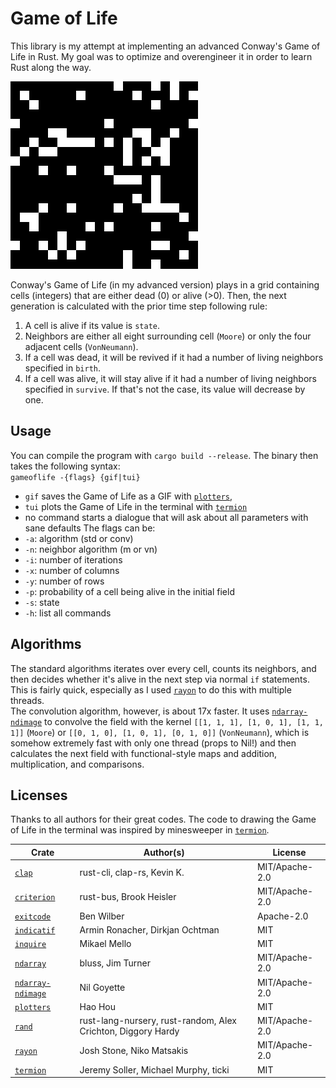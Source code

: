 # Game of Life
This library is my attempt at implementing an advanced Conway's Game of Life in Rust. My goal was to optimize and overengineer it in order to learn Rust along the way.

![Game of Life demo](demo.gif)

Conway's Game of Life (in my advanced version) plays in a grid containing cells (integers) that are either dead (0) or alive (>0). Then, the next generation is calculated with the prior time step following rule:
1. A cell is alive if its value is `state`.
2. Neighbors are either all eight surrounding cell (`Moore`) or only the four adjacent cells (`VonNeumann`).
3. If a cell was dead, it will be revived if it had a number of living neighbors specified in `birth`.
4. If a cell was alive, it will stay alive if it had a number of living neighbors specified in `survive`. If that's not the case, its value will decrease by one.

## Usage
You can compile the program with `cargo build --release`. The binary then takes the following syntax:  
```gameoflife -{flags} {gif|tui}```  
- `gif` saves the Game of Life as a GIF with [`plotters`](https://docs.rs/plotters/latest/plotters/),  
- `tui` plots the Game of Life in the terminal with [`termion`](https://crates.io/crates/termion)  
- no command starts a dialogue that will ask about all parameters with sane defaults
The flags can be:
- `-a`: algorithm (std or conv)
- `-n`: neighbor algorithm (m or vn)
- `-i`: number of iterations
- `-x`: number of columns
- `-y`: number of rows
- `-p`: probability of a cell being alive in the initial field
- `-s`: state
- `-h`: list all commands  

## Algorithms
The standard algorithms iterates over every cell, counts its neighbors, and then decides whether it's alive in the next step via normal `if` statements. This is fairly quick, especially as I used [`rayon`](https://crates.io/crates/rayon) to do this with multiple threads.  
The convolution algorithm, however, is about 17x faster. It uses [`ndarray-ndimage`](https://crates.io/crates/ndarray-ndimage) to convolve the field with the kernel `[[1, 1, 1], [1, 0, 1], [1, 1, 1]]` (`Moore`) or `[[0, 1, 0], [1, 0, 1], [0, 1, 0]]` (`VonNeumann`), which is somehow extremely fast with only one thread (props to Nil!) and then calculates the next field with functional-style maps and addition, multiplication, and comparisons.

## Licenses
Thanks to all authors for their great codes. The code to drawing the Game of Life in the terminal was inspired by minesweeper in [`termion`](https://crates.io/crates/termion).

| Crate                                                         | Author(s)                                                    | License        |
| ------------------------------------------------------------- | ------------------------------------------------------------ | -------------- |
| [`clap`](https://crates.io/crates/clap)                       | rust-cli, clap-rs, Kevin K.                                  | MIT/Apache-2.0 |
| [`criterion`](https://crates.io/crates/criterion)             | rust-bus, Brook Heisler                                      | MIT/Apache-2.0 |
| [`exitcode`](https://crates.io/crates/exitcode)               | Ben Wilber                                                   | Apache-2.0     |
| [`indicatif`](https://crates.io/crates/indicatif)             | Armin Ronacher, Dirkjan Ochtman                              | MIT            |
| [`inquire`](https://crates.io/crates/inquire)                 | Mikael Mello                                                 | MIT            |
| [`ndarray`](https://crates.io/crates/ndarray)                 | bluss, Jim Turner                                            | MIT/Apache-2.0 |
| [`ndarray-ndimage`](https://crates.io/crates/ndarray-ndimage) | Nil Goyette                                                  | MIT/Apache-2.0 |
| [`plotters`](https://crates.io/crates/plotters)               | Hao Hou                                                      | MIT            |
| [`rand`](https://crates.io/crates/rand)                       | rust-lang-nursery, rust-random, Alex Crichton, Diggory Hardy | MIT/Apache-2.0 |
| [`rayon`](https://crates.io/crates/rayon)                     | Josh Stone, Niko Matsakis                                    | MIT/Apache-2.0 |
| [`termion`](https://crates.io/crates/termion)                 | Jeremy Soller, Michael Murphy, ticki                         | MIT            |